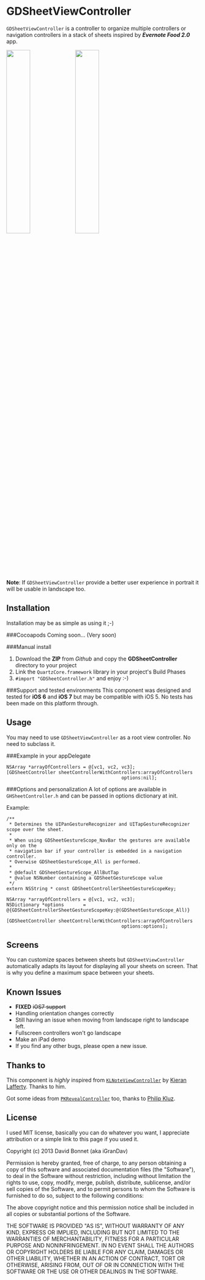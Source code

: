 GDSheetViewController
=====================

``GDSheetViewController`` is a controller to organize multiple controllers or navigation controllers in a  stack of sheets inspired by __*Evernote Food 2.0*__ app.

<img src="https://raw.github.com/iGranDav/GDSheetViewController/master/GDSheetControllerDemo/GDSheetControllerDemo/Images/ios6_screen.png" width="35%"/>
<img src="https://raw.github.com/iGranDav/GDSheetViewController/master/GDSheetControllerDemo/GDSheetControllerDemo/Images/ios7_screen.png" width="35%"/>

**Note**: If ``GDSheetViewController`` provide a better user experience in portrait it will be usable in landscape too.

Installation
------------
Installation may be as simple as using it ;-)

###Cocoapods
Coming soon... (Very soon)

###Manual install
1. Download the **ZIP** from *Github* and copy the **GDSheetController** directory to your project
2. Link the ``QuartzCore.framework`` library in your project's Build Phases
3. ``#import "GDSheetController.h"`` and enjoy :-)

###Support and tested environments
This component was designed and tested for **iOS 6** and **iOS 7** but may be compatible with iOS 5. No tests has been made on this platform through.

Usage
-----
You may need to use ``GDSheetViewController`` as a root view controller. No need to subclass it.

###Example in your appDelegate

```objc
NSArray *arrayOfControllers = @[vc1, vc2, vc3];
[GDSheetController sheetControllerWithControllers:arrayOfControllers
                                          options:nil];
```

###Options and personalization
A lot of options are available in ``GHSheetController.h`` and can be passed in options dictionary at init.

Example:
```objc
/**
 * Determines the UIPanGestureRecognizer and UITapGestureRecognizer scope over the sheet.
 *
 * When using GDSheetGestureScope_NavBar the gestures are available only on the
 * navigation bar if your controller is embedded in a navigation controller.
 * Overwise GDSheetGestureScope_All is performed.
 *
 * @default GDSheetGestureScope_AllButTap
 * @value NSNumber containing a GDSheetGestureScope value
 */
extern NSString * const GDSheetControllerSheetGestureScopeKey;

NSArray *arrayOfControllers = @[vc1, vc2, vc3];
NSDictionary *options       = @{GDSheetControllerSheetGestureScopeKey:@(GDSheetGestureScope_All)}

[GDSheetController sheetControllerWithControllers:arrayOfControllers
										  options:options];
```

Screens
-------
You can customize spaces between sheets but ``GDSheetViewController`` automatically adapts its layout for displaying all your sheets on screen. That is why you define a maximum space between your sheets.

Known Issues
------------
- **FIXED** ~~iOS7 support~~
- Handling orientation changes correctly
 - Still having an issue when moving from landscape right to landscape left.
 - Fullscreen controllers won't go landscape
- Make an iPad demo
- If you find any other bugs, please open a new issue.

Thanks to
---------
This component is *highly* inspired from [``KLNoteViewController``](https://github.com/KieranLafferty/KLNoteViewController) by [Kieran Lafferty](https://github.com/kieranlafferty). Thanks to him.

Got some ideas from [``PKRevealController``](https://github.com/pkluz/PKRevealController) too, thanks to [Philip Kluz](https://github.com/pkluz).

License
-------
I used MIT license, basically you can do whatever you want, I appreciate attribution or a simple link to this page if you used it.

Copyright (c) 2013 David Bonnet (aka iGranDav)

Permission is hereby granted, free of charge, to any person obtaining a copy
of this software and associated documentation files (the "Software"), to deal
in the Software without restriction, including without limitation the rights
to use, copy, modify, merge, publish, distribute, sublicense, and/or sell
copies of the Software, and to permit persons to whom the Software is
furnished to do so, subject to the following conditions:

The above copyright notice and this permission notice shall be included in
all copies or substantial portions of the Software.

THE SOFTWARE IS PROVIDED "AS IS", WITHOUT WARRANTY OF ANY KIND, EXPRESS OR
IMPLIED, INCLUDING BUT NOT LIMITED TO THE WARRANTIES OF MERCHANTABILITY,
FITNESS FOR A PARTICULAR PURPOSE AND NONINFRINGEMENT. IN NO EVENT SHALL THE
AUTHORS OR COPYRIGHT HOLDERS BE LIABLE FOR ANY CLAIM, DAMAGES OR OTHER
LIABILITY, WHETHER IN AN ACTION OF CONTRACT, TORT OR OTHERWISE, ARISING FROM,
OUT OF OR IN CONNECTION WITH THE SOFTWARE OR THE USE OR OTHER DEALINGS IN
THE SOFTWARE.

